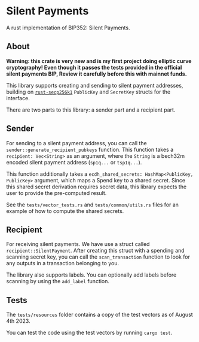 # Silent Payments

A rust implementation of BIP352: Silent Payments.

## About

**Warning: this crate is very new and is my first project doing elliptic curve cryptography!
Even though it passes the tests provided in the official silent payments BIP,
Review it carefully before this with mainnet funds.**

This library supports creating and sending to silent payment addresses,
building on [`rust-secp256k1`](https://docs.rs/secp256k1/latest/secp256k1)
`PublicKey` and `SecretKey` structs for the interface.

There are two parts to this library: a sender part and a recipient part.

## Sender

For sending to a silent payment address, you can call the `sender::generate_recipient_pubkeys` function.
This function takes a `recipient: Vec<String>` as an argument, where the `String` is a bech32m encoded silent payment address (`sp1q...` or `tsp1q...`).

This function additionally takes a `ecdh_shared_secrets: HashMap<PublicKey, PublicKey>` argument, which maps a Spend key to a shared secret.
Since this shared secret derivation requires secret data, this library expects the user to provide the pre-computed result.

See the `tests/vector_tests.rs` and `tests/common/utils.rs` files for an example of how to compute the shared secrets.

## Recipient

For receiving silent payments. We have use a struct called `recipient::SilentPayment`.
After creating this struct with a spending and scanning secret key,
you can call the `scan_transaction` function to look for any outputs in a transaction belonging to you.

The library also supports labels. You can optionally add labels before scanning by using the `add_label` function.

## Tests

The `tests/resources` folder contains a copy of the test vectors as of August 4th 2023.

You can test the code using the test vectors by running `cargo test`.
